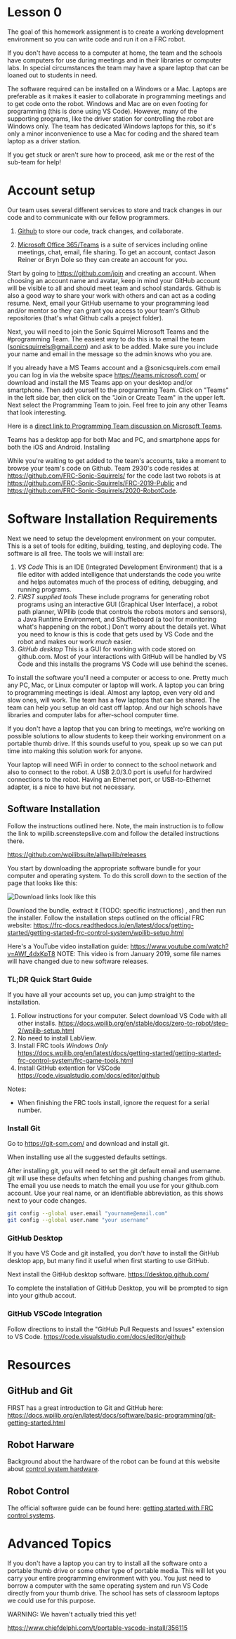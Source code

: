 # Lesson 0

The goal of this homework assignment is to create a working
development environment so you can write code and run it on a FRC
robot. 

If you don't have access to a computer at home, the team and the
schools have computers for use during meetings and in their libraries
or computer labs. In special circumstances the team may have a spare
laptop that can be loaned out to students in need.

The software required can be installed on a Windows or a Mac. Laptops
are preferable as it makes it easier to collaborate in programming
meetings and to get code onto the robot. Windows and Mac are on even
footing for programming (this is done using VS Code). However, many of
the supporting programs, like the driver station for controlling the
robot are Windows only. The team has dedicated Windows laptops for
this, so it's only a minor inconvenience to use a Mac for coding and the
shared team laptop as a driver station.

If you get stuck or aren't sure how to proceed, ask me or the rest of
the sub-team for help!

# Account setup
    
Our team uses several different services to store and track changes in
    our code and to communicate with our fellow programmers.
    
1. [Github](https://github.com/FRC-Sonic-Squirrels) to store our code,
   track changes, and collaborate.

2. [Microsoft Office 365/Teams](https://login.microsoftonline.com/) is
   a suite of services including online meetings, chat, email, file
   sharing. To get an account, contact Jason Reiner or Bryn Dole so
   they can create an account for you.
    
Start by going to <https://github.com/join> and creating an
account. When choosing an account name and avatar, keep in mind your
GitHub account will be visible to all and should meet team and school
standards. Github is also a good way to share your work with others
and can act as a coding resume. Next, email your GitHub username to
your programming lead and/or mentor so they can grant you access to
your team's Github repositories (that's what Github calls a project
folder).
	
Next, you will need to join the Sonic Squirrel Microsoft Teams and 
the #programming Team. The easiest way to do this is to email the team
(sonicsquirrels@gmail.com) and ask to be added. Make sure you include
your name and email in the message so the admin knows who you are.
    
If you already have a MS Teams account and a @sonicsquirels.com email
you can log in via the website space <https://teams.microsoft.com/> or
download and install the MS Teams app on your desktop and/or
smartphone. Then add yourself to the programming Team. Click on
"Teams" in the left side bar, then click on the "Join or Create Team"
in the upper left. Next select the Programming Team to join. Feel free
to join any other Teams that look interesting.

Here is a [direct link to Programming Team discussion on Microsoft Teams](https://teams.microsoft.com/l/team/19%3a0b27cc1537dc4ea5b0b6a7387bacc1cd%40thread.tacv2/conversations?groupId=39c4b64e-fd6d-4f8f-9c24-a9369ee1f34d&tenantId=c193446f-2653-4470-a85b-3a5a94ee8ab5).

Teams has a desktop app for both Mac and PC, and smartphone apps for
both the iOS and Android. Installing 

While you're waiting to get added to the team's accounts, take a
moment to browse your team's code on Github. Team 2930's code resides
at <https://github.com/FRC-Sonic-Squirrels/> for the code last two robots is at
<https://github.com/FRC-Sonic-Squirrels/FRC-2019-Public> and
<https://github.com/FRC-Sonic-Squirrels/2020-RobotCode>.


# Software Installation Requirements
    
Next we need to setup the development environment on your
      computer. This is a set of tools for editing, building, testing,
      and deploying code. The software is all free. The tools we will
      install are:
    
1. *VS Code* This is an IDE (Integrated Development Environment) that
        is a file editor with added intelligence that understands the code
        you write and helps automates much of the process of editing,
        debugging, and running programs.
2. *FIRST supplied tools* These include programs for generating
        robot programs using an interactive GUI (Graphical User
        Interface), a robot path planner, WPIlib (code that controls
        the robots motors and sensors), a Java Runtime Environment,
        and Shuffleboard (a tool for monitoring what's happening on the
        robot.) Don't worry about the details yet. What you need to know is
        this is code that gets used by VS Code and the robot and makes
        our work *much* easier.
3.  *GitHub desktop* This is a GUI for working with code stored on
        github.com. Most of your interactions with GitHub will be handled
        by VS Code and this installs the programs VS Code will use behind
        the scenes.
    
To install the software you'll need a computer or access to
one. Pretty much any PC, Mac, or Linux computer or laptop will work. A
laptop you can bring to programming meetings is ideal. Almost any
laptop, even very old and slow ones, will work. The team has a few
laptops that can be shared. The team can help you setup an old cast
off laptop. And our high schools have libraries and computer labs for
after-school computer time.
	  
If you don't have a laptop that you can bring to meetings, we're
working on possible solutions to allow students to keep their working
environment on a portable thumb drive. If this sounds useful to you,
speak up so we can put time into making this solution work for anyone.
    
Your laptop will need WiFi in order to connect to the school network
and also to connect to the robot. A USB 2.0/3.0 port is useful for
hardwired connections to the robot. Having an Ethernet port, or
USB-to-Ethernet adapter, is a nice to have but not necessary.

## Software Installation
    
Follow the instructions outlined here. Note, the main instruction is
to follow the link to wpilib.screenstepslive.com and follow the
detailed instructions there.
    
<https://github.com/wpilibsuite/allwpilib/releases>
    
You start by downloading the appropriate software bundle for your
computer and operating system. To do this scroll down to the section
of the page that looks like this:

![Download links look like this](https://raw.githubusercontent.com/randomstring/FRC-Programming-Curriculum/master/Lessons/imgs/Download_Links.png)

Download the bundle, extract it (TODO: specific instructions) , and
then run the installer. Follow the installation steps outlined on the
official FRC website:
<https://frc-docs.readthedocs.io/en/latest/docs/getting-started/getting-started-frc-control-system/wpilib-setup.html>


Here's a YouTube video installation
guide: <https://www.youtube.com/watch?v=AWf_4dxKpT8> NOTE: This video
is from January 2019, some file names will have changed due to new
software releases.


### TL;DR Quick Start Guide

If you have all your accounts set up, you can jump straight to the installation.


 1. Follow instructions for your computer. Select download VS Code with all other installs. <https://docs.wpilib.org/en/stable/docs/zero-to-robot/step-2/wpilib-setup.html>
 2. No need to install LabView.
 3. Install FRC tools *Windows Only* <https://docs.wpilib.org/en/latest/docs/getting-started/getting-started-frc-control-system/frc-game-tools.html>
 4. Install GitHub extention for VSCode <https://code.visualstudio.com/docs/editor/github>
 

Notes:
 - When finishing the FRC tools install, ignore the request for a serial number.

### Install Git

Go to <https://git-scm.com/> and download and install git.

When installing use all the suggested defaults settings.

After installing git, you will need to set the git default email and username. git will use these defaults when fetching and pushing changes from github. The email you use needs to match the email you use for your github.com account. Use your real name, or an identifiable abbreviation,  as this shows next to your code changes.

```bash
git config --global user.email "yourname@email.com"
git config --global user.name "your username"
```

### GitHub Desktop

If you have VS Code and git installed, you don't *have* to install the GitHub desktop app, but many find it useful when first starting to use GitHub.

Next install the GitHub desktop software. <https://desktop.github.com/>

To complete the installation of GitHub Desktop, you will be prompted to sign into your github accout.

### GitHub VSCode Integration

Follow directions to install the "GitHub Pull Requests and Issues" extension to VS Code. <https://code.visualstudio.com/docs/editor/github>

# Resources

## GitHub and Git

FIRST has a great introduction to Git and GitHub here: <https://docs.wpilib.org/en/latest/docs/software/basic-programming/git-getting-started.html>

## Robot Harware

Background about the hardware of the robot can be found at this
website about [control system
hardware](https://docs.wpilib.org/en/latest/docs/getting-started/getting-started-frc-control-system/control-system-hardware.html).

## Robot Control

The official software guide can be found here: [getting started with
FRC control
systems](https://docs.wpilib.org/en/latest/docs/getting-started/getting-started-frc-control-system/intro.html).

# Advanced Topics
    
If you don't have a laptop you can try to install all the software
onto a portable thumb drive or some other type of portable media. This
will let you carry your entire programming environment with you. You
just need to borrow a computer with the same operating system and run
VS Code directly from your thumb drive. The school has sets of
classroom laptops we could use for this purpose.
    
WARNING: We haven't actually tried this yet!

<https://www.chiefdelphi.com/t/portable-vscode-install/356115>

